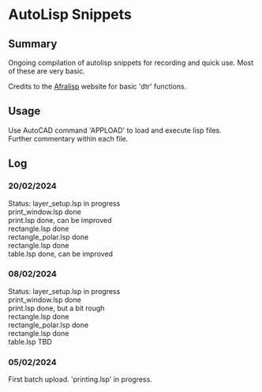 # AutoLisp Snippets

## Summary
Ongoing compilation of autolisp snippets for recording and quick use.
Most of these are very basic. 

Credits to the [Afralisp](https://www.afralisp.net/index.php) website for basic 'dtr' functions.  

## Usage
Use AutoCAD command 'APPLOAD' to load and execute lisp files.  
Further commentary within each file.  

## Log

### 20/02/2024
Status:
layer_setup.lsp in progress </br>
print_window.lsp done </br>
print.lsp done, can be improved</br>
rectangle.lsp done </br>
rectangle_polar.lsp done </br>
rectangle.lsp done </br>
table.lsp done, can be improved </br>    


### 08/02/2024
Status:
layer_setup.lsp in progress </br>
print_window.lsp done </br>
print.lsp done, but a bit rough </br>
rectangle.lsp done </br>
rectangle_polar.lsp done </br>
rectangle.lsp done </br>
table.lsp TBD </br>    


### 05/02/2024
First batch upload.
'printing.lsp' in progress.  


